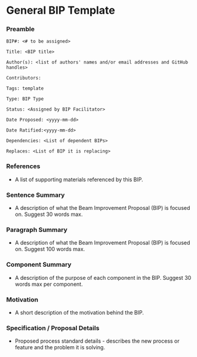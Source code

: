# General BIP Template

### Preamble

`BIP#: <# to be assigned>`

&#x20;`Title: <BIP title>`

`Author(s): <list of authors' names and/or email addresses and GitHub handles>`

&#x20;`Contributors:`&#x20;

`Tags: template`

`Type: BIP Type`&#x20;

`Status: <Assigned by BIP Facilitator>`

`Date Proposed: <yyyy-mm-dd>`

`Date Ratified:<yyyy-mm-dd>`

&#x20;`Dependencies: <List of dependent BIPs>`

&#x20;`Replaces: <List of BIP it is replacing>`

### References

* A list of supporting materials referenced by this BIP.

### Sentence Summary

* A description of what the Beam Improvement Proposal (BIP) is focused on. Suggest 30 words max.

### Paragraph Summary

* A description of what the Beam Improvement Proposal (BIP) is focused on. Suggest 100 words max.

### Component Summary

* A description of the purpose of each component in the BIP. Suggest 30 words max per component.

### **Motivation**

* A short description of the motivation behind the BIP.

### Specification / Proposal Details

* Proposed process standard details - describes the new process or feature and the problem it is solving.
